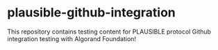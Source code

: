 # plausible-github-integration
This repository contains testing content for PLAUSIBLE protocol Github integration testing with Algorand Foundation!

